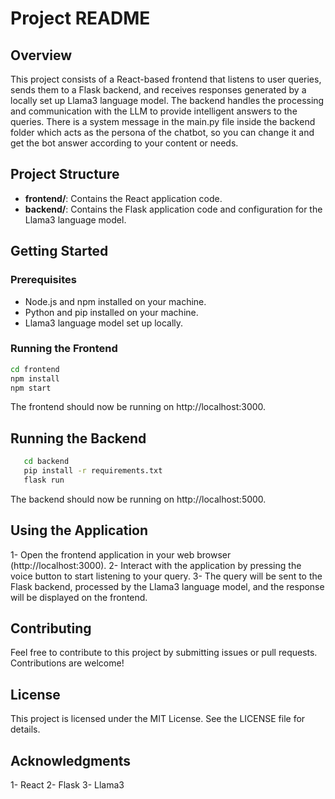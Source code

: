 # Project README

## Overview

This project consists of a React-based frontend that listens to user queries, sends them to a Flask backend, and receives responses generated by a locally set up Llama3 language model. The backend handles the processing and communication with the LLM to provide intelligent answers to the queries. There is a system message in the main.py file inside the backend folder which acts as the persona of the chatbot, so you can change it and get the bot answer according to your content or needs.

## Project Structure

- **frontend/**: Contains the React application code.
- **backend/**: Contains the Flask application code and configuration for the Llama3 language model.

## Getting Started

### Prerequisites

- Node.js and npm installed on your machine.
- Python and pip installed on your machine.
- Llama3 language model set up locally.

### Running the Frontend

   ```bash
   cd frontend
   npm install
   npm start
   ```
The frontend should now be running on http://localhost:3000.

## Running the Backend

```bash
   cd backend
   pip install -r requirements.txt
   flask run
```
The backend should now be running on http://localhost:5000.

## Using the Application

1- Open the frontend application in your web browser (http://localhost:3000).
2- Interact with the application by pressing the voice button to start listening to your query.
3- The query will be sent to the Flask backend, processed by the Llama3 language model, and the response will be displayed on the frontend.

## Contributing

Feel free to contribute to this project by submitting issues or pull requests. Contributions are welcome!

## License

This project is licensed under the MIT License. See the LICENSE file for details.

## Acknowledgments

1- React
2- Flask
3- Llama3
